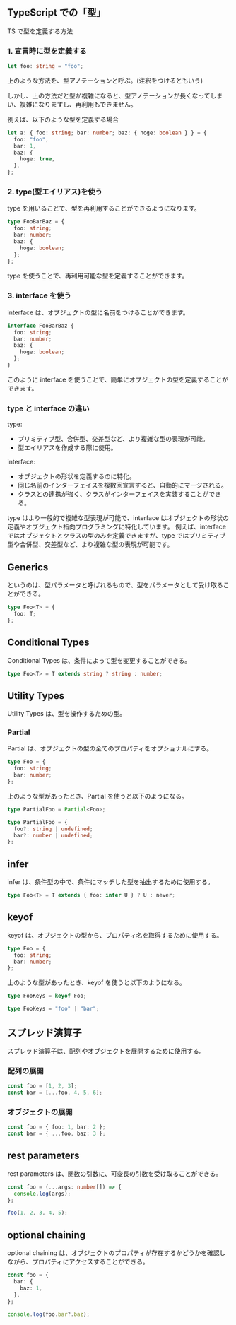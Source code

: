 ## TypeScript での「型」

TS で型を定義する方法

### 1. 宣言時に型を定義する

```typescript
let foo: string = "foo";
```

上のような方法を、型アノテーションと呼ぶ。(注釈をつけるともいう)

しかし、上の方法だと型が複雑になると、型アノテーションが長くなってしまい、複雑になりますし、再利用もできません。

例えば、以下のような型を定義する場合

```typescript
let a: { foo: string; bar: number; baz: { hoge: boolean } } = {
  foo: "foo",
  bar: 1,
  baz: {
    hoge: true,
  },
};
```

### 2. type(型エイリアス)を使う

type を用いることで、型を再利用することができるようになります。

```typescript
type FooBarBaz = {
  foo: string;
  bar: number;
  baz: {
    hoge: boolean;
  };
};
```

type を使うことで、再利用可能な型を定義することができます。

### 3. interface を使う

interface は、オブジェクトの型に名前をつけることができます。

```typescript
interface FooBarBaz {
  foo: string;
  bar: number;
  baz: {
    hoge: boolean;
  };
}
```

このように interface を使うことで、簡単にオブジェクトの型を定義することができます。

### type と interface の違い

type:

- プリミティブ型、合併型、交差型など、より複雑な型の表現が可能。
- 型エイリアスを作成する際に使用。

interface:

- オブジェクトの形状を定義するのに特化。
- 同じ名前のインターフェイスを複数回宣言すると、自動的にマージされる。
- クラスとの連携が強く、クラスがインターフェイスを実装することができる。

type はより一般的で複雑な型表現が可能で、interface はオブジェクトの形状の定義やオブジェクト指向プログラミングに特化しています。
例えば、interface ではオブジェクトとクラスの型のみを定義できますが、type ではプリミティブ型や合併型、交差型など、より複雑な型の表現が可能です。

## Generics

<T> というのは、型パラメータと呼ばれるもので、型をパラメータとして受け取ることができる。

```typescript
type Foo<T> = {
  foo: T;
};
```

## Conditional Types

Conditional Types は、条件によって型を変更することができる。

```typescript
type Foo<T> = T extends string ? string : number;
```

## Utility Types

Utility Types は、型を操作するための型。

### Partial

Partial は、オブジェクトの型の全てのプロパティをオプショナルにする。

```typescript
type Foo = {
  foo: string;
  bar: number;
};
```

上のような型があったとき、Partial を使うと以下のようになる。

```typescript
type PartialFoo = Partial<Foo>;
```

```typescript
type PartialFoo = {
  foo?: string | undefined;
  bar?: number | undefined;
};
```

## infer

infer は、条件型の中で、条件にマッチした型を抽出するために使用する。

```typescript
type Foo<T> = T extends { foo: infer U } ? U : never;
```

## keyof

keyof は、オブジェクトの型から、プロパティ名を取得するために使用する。

```typescript
type Foo = {
  foo: string;
  bar: number;
};
```

上のような型があったとき、keyof を使うと以下のようになる。

```typescript
type FooKeys = keyof Foo;
```

```typescript
type FooKeys = "foo" | "bar";
```

## スプレッド演算子

スプレッド演算子は、配列やオブジェクトを展開するために使用する。

### 配列の展開

```typescript
const foo = [1, 2, 3];
const bar = [...foo, 4, 5, 6];
```

### オブジェクトの展開

```typescript
const foo = { foo: 1, bar: 2 };
const bar = { ...foo, baz: 3 };
```

## rest parameters

rest parameters は、関数の引数に、可変長の引数を受け取ることができる。

```typescript
const foo = (...args: number[]) => {
  console.log(args);
};

foo(1, 2, 3, 4, 5);
```

## optional chaining

optional chaining は、オブジェクトのプロパティが存在するかどうかを確認しながら、プロパティにアクセスすることができる。

```typescript
const foo = {
  bar: {
    baz: 1,
  },
};

console.log(foo.bar?.baz);
```
